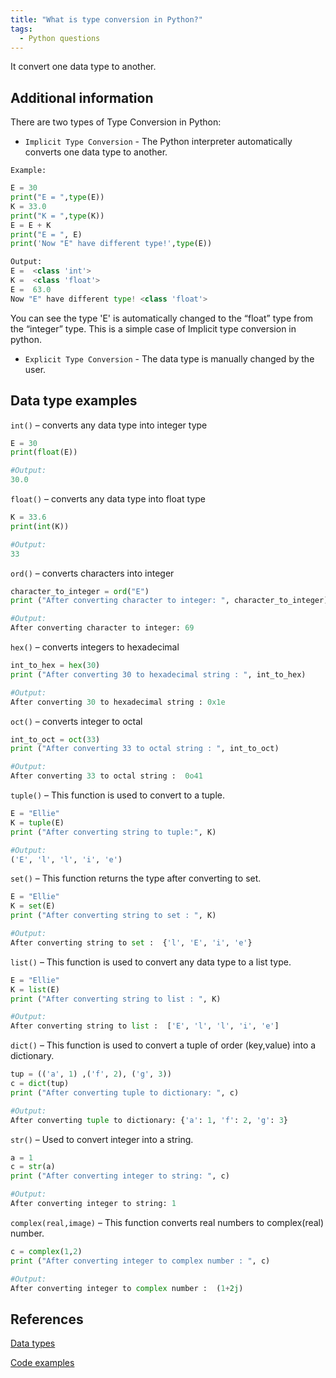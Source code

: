```yaml
---
title: "What is type conversion in Python?"
tags:
  - Python questions
---
```


It convert one data type to another.

## Additional information

There are two types of Type Conversion in Python:

* `Implicit Type Conversion` - The Python interpreter automatically converts one data type to another.

`Example:`

```python
E = 30
print("E = ",type(E))
K = 33.0
print("K = ",type(K))
E = E + K
print("E = ", E)
print('Now "E" have different type!',type(E))

Output:
E =  <class 'int'>
K =  <class 'float'>
E =  63.0
Now "E" have different type! <class 'float'>
```

You can see the type 'E' is automatically changed to the “float” type from the “integer” type. This is a simple case of Implicit type conversion in python.

* `Explicit Type Conversion` - The data type is manually changed by the user.

## Data type examples

`int()` – converts any data type into integer type

```python
E = 30
print(float(E))

#Output:
30.0
```

`float()` – converts any data type into float type

```python
K = 33.6
print(int(K))

#Output:
33
```

`ord()` – converts characters into integer

```python
character_to_integer = ord("E")
print ("After converting character to integer: ", character_to_integer)

#Output:
After converting character to integer: 69
```

`hex()` – converts integers to hexadecimal

```python
int_to_hex = hex(30)
print ("After converting 30 to hexadecimal string : ", int_to_hex)

#Output:
After converting 30 to hexadecimal string : 0x1e
```

`oct()` – converts integer to octal

```python
int_to_oct = oct(33)
print ("After converting 33 to octal string : ", int_to_oct)

#Output:
After converting 33 to octal string :  0o41
```

`tuple()` – This function is used to convert to a tuple.

```python
E = "Ellie"
K = tuple(E)
print ("After converting string to tuple:", K)

#Output:
('E', 'l', 'l', 'i', 'e')
```

`set()` – This function returns the type after converting to set.

```python
E = "Ellie"
K = set(E)
print ("After converting string to set : ", K)

#Output:
After converting string to set :  {'l', 'E', 'i', 'e'}
```

`list()` – This function is used to convert any data type to a list type.

```python
E = "Ellie"
K = list(E)
print ("After converting string to list : ", K)

#Output:
After converting string to list :  ['E', 'l', 'l', 'i', 'e']
```

`dict()` – This function is used to convert a tuple of order (key,value) into a dictionary.

```python
tup = (('a', 1) ,('f', 2), ('g', 3))
c = dict(tup)
print ("After converting tuple to dictionary: ", c)

#Output:
After converting tuple to dictionary: {'a': 1, 'f': 2, 'g': 3}
```

`str()` – Used to convert integer into a string.

```python
a = 1
c = str(a)
print ("After converting integer to string: ", c)

#Output:
After converting integer to string: 1
```

`complex(real,image)` – This function converts real numbers to complex(real) number.

```python
c = complex(1,2)
print ("After converting integer to complex number : ", c)

#Output:
After converting integer to complex number :  (1+2j)
```

## References

[Data types](https://www.geeksforgeeks.org/type-conversion-python/)

[Code examples](https://www.geeksforgeeks.org/type-conversion-python/)
